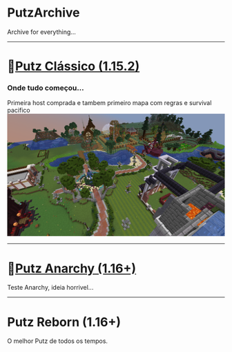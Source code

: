 # PutzArchive
  Archive for everything...
  
  ---
  
 # 🌠[Putz Clássico (1.15.2)](https://www.mediafire.com/file/0to5pvk08sn0pjo/PutzCraft_Classic.zip/file)
   ### Onde tudo começou...
     
   Primeira host comprada e tambem primeiro mapa com regras e survival pacifico
      ![Print](https://raw.githubusercontent.com/koidfas/PutzArchive/main/Fotos/2021-01-16_18.42.48.png)
    
  ---
  
  # 🌠[Putz Anarchy (1.16+)](https://www.mediafire.com/file/gkgsnqdzmbjdc0l/PutzCraft_1%25C2%25BA_Anarchy.rar/file)
 Teste Anarchy, ideia horrivel...
  
  
  ---
  
  
  # Putz Reborn (1.16+)
O melhor Putz de todos os tempos.



